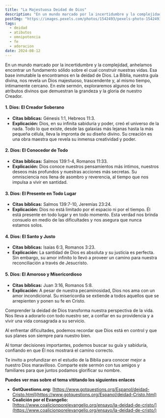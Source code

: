 ```yaml
---
title: "La Majestuosa Deidad de Dios"
description: "En un mundo marcado por la incertidumbre y la complejidad, anhelamos encontrar un fundamento sólido sobre el cual construir nuestras vidas. Esa base inmutable la encontramos en la deidad de Dios. La Biblia..."
postImg: "https://images.pexels.com/photos/1542493/pexels-photo-1542493.jpeg?auto=compress&cs=tinysrgb&w=1260&h=750&dpr=1"
tags:
  - deidad
  - atibutos
  - omnipotencia
  - fe
  - adoracion
date: 2024-08-12   
---
```


En un mundo marcado por la incertidumbre y la complejidad, anhelamos encontrar un fundamento sólido sobre el cual construir nuestras vidas. Esa base inmutable la encontramos en la deidad de Dios. La Biblia, nuestra guía divina, nos revela un Dios majestuoso, trascendente y, al mismo tiempo, íntimamente cercano. En este sermón, exploraremos algunos de los atributos divinos que demuestran la grandeza y la gloria de nuestro Creador.

#### **1. Dios: El Creador Soberano**

* **Citas bíblicas:** Génesis 1:1, Hebreos 11:3.
* **Explicación:** Dios, en su infinita sabiduría y poder, creó el universo de la nada. Todo lo que existe, desde las galaxias más lejanas hasta la más pequeña célula, lleva la impronta de su diseño divino. Su creación es una obra maestra que revela su inmensa creatividad y poder.

#### **2. Dios: El Conocedor de Todo**

* **Citas bíblicas:** Salmos 139:1-4, Romanos 11:33.
* **Explicación:** Dios conoce nuestros pensamientos más íntimos, nuestros deseos más profundos y nuestras acciones más secretas. Su omnisciencia nos llena de asombro y reverencia, al tiempo que nos impulsa a vivir en santidad.

#### **3. Dios: El Presente en Todo Lugar**

* **Citas bíblicas:** Salmos 139:7-10, Jeremías 23:24.
* **Explicación:** Dios no está limitado por el espacio ni por el tiempo. Él está presente en todo lugar y en todo momento. Esta verdad nos brinda consuelo en medio de las dificultades y nos asegura que nunca estamos solos.

#### **4. Dios: El Santo y Justo**

* **Citas bíblicas:** Isaías 6:3, Romanos 3:23.
* **Explicación:** La santidad de Dios es absoluta y su justicia es perfecta. Sin embargo, su amor infinito lo llevó a proveer un camino para nuestra reconciliación a través de Jesucristo.

#### **5. Dios: El Amoroso y Misericordioso**

* **Citas bíblicas:** Juan 3:16, Romanos 5:8.
* **Explicación:** A pesar de nuestra pecaminosidad, Dios nos ama con un amor incondicional. Su misericordia se extiende a todos aquellos que se arrepienten y ponen su fe en Cristo.

Comprender la deidad de Dios transforma nuestra perspectiva de la vida. Nos lleva a adorarlo con todo nuestro ser, a confiar en su providencia y a vivir una vida consagrada a su servicio.

Al enfrentar dificultades, podemos recordar que Dios está en control y que sus planes son siempre para nuestro bien.

Al tomar decisiones importantes, podemos buscar su guía y sabiduría, confiando en que Él nos mostrará el camino correcto.


Te invito a profundizar en el estudio de la Biblia para conocer mejor a nuestro Dios maravilloso. Comparte este sermón con tus amigos y familiares para que juntos podamos glorificar su nombre.

**Puedes ver mas sobre el tema vititando los siguientes enlaces**

* **GotQuestions.org:** [https://www.gotquestions.org/Espanol/deidad-Cristo.html](https://www.gotquestions.org/Espanol/deidad-Cristo.html)
* **Coalición por el Evangelio:** [https://www.coalicionporelevangelio.org/ensayo/la-deidad-de-cristo/](https://www.coalicionporelevangelio.org/ensayo/la-deidad-de-cristo/)


